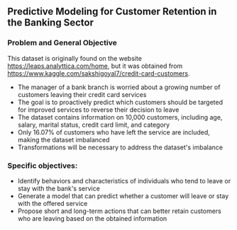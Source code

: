 ## Predictive Modeling for Customer Retention in the Banking Sector

### Problem and General Objective

This dataset is originally found on the website https://leaps.analyttica.com/home, but it was obtained from https://www.kaggle.com/sakshigoyal7/credit-card-customers.

- The manager of a bank branch is worried about a growing number of customers leaving their credit card services
- The goal is to proactively predict which customers should be targeted for improved services to reverse their decision to leave
- The dataset contains information on 10,000 customers, including age, salary, marital status, credit card limit, and category
- Only 16.07% of customers who have left the service are included, making the dataset imbalanced
- Transformations will be necessary to address the dataset's imbalance

### Specific objectives:

- Identify behaviors and characteristics of individuals who tend to leave or stay with the bank's service
- Generate a model that can predict whether a customer will leave or stay with the offered service
- Propose short and long-term actions that can better retain customers who are leaving based on the obtained information
